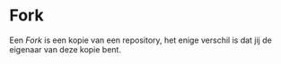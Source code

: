 Fork
====
Een *Fork* is een kopie van een <label>repository</label>, het enige verschil is dat jij de eigenaar van deze kopie bent.